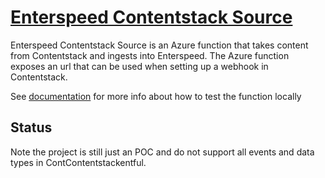 # [Enterspeed Contentstack Source](https://www.enterspeed.com/)

Enterspeed Contentstack Source is an Azure function that takes content from Contentstack and ingests into Enterspeed. 
The Azure function exposes an url that can be used when setting up a webhook in Contentstack.

See [documentation](./documentation/README.md) for more info about how to test the function locally

## Status

Note the project is still just an POC and do not support all events and data types in ContContentstackentful.

